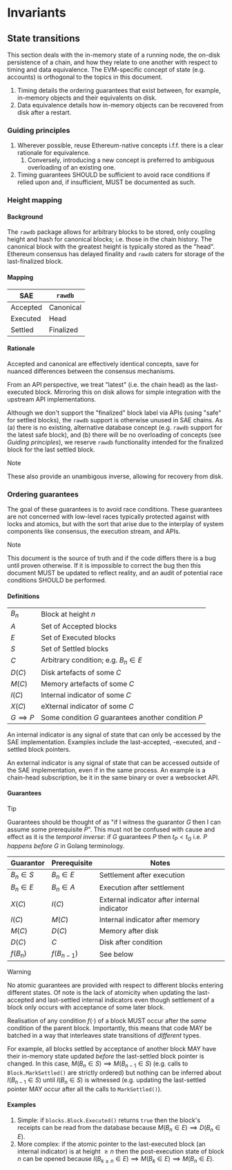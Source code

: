 # Invariants

## State transitions

This section deals with the in-memory state of a running node, the on-disk persistence of a chain, and how they relate to one another with respect to timing and data equivalence.
The EVM-specific concept of state (e.g. accounts) is orthogonal to the topics in this document.

1. Timing details the ordering guarantees that exist between, for example, in-memory objects and their equivalents on disk.
2. Data equivalence details how in-memory objects can be recovered from disk after a restart.

### Guiding principles

1. Wherever possible, reuse Ethereum-native concepts i.f.f. there is a clear rationale for equivalence.
   1. Conversely, introducing a new concept is preferred to ambiguous overloading of an existing one.
2. Timing guarantees SHOULD be sufficient to avoid race conditions if relied upon and, if insufficient, MUST be documented as such.

### Height mapping

#### Background

The `rawdb` package allows for arbitrary blocks to be stored, only coupling height and hash for canonical blocks; i.e. those in the chain history.
The canonical block with the greatest height is typically stored as the "head".
Ethereum consensus has delayed finality and `rawdb` caters for storage of the last-finalized block.

#### Mapping

| SAE      | `rawdb`   |
| -------- | --------- |
| Accepted | Canonical |
| Executed | Head      |
| Settled  | Finalized |

#### Rationale

Accepted and canonical are effectively identical concepts, save for nuanced differences between the consensus mechanisms.

From an API perspective, we treat "latest" (i.e. the chain head) as the last-executed block.
Mirroring this on disk allows for simple integration with the upstream API implementations.

Although we don't support the "finalized" block label via APIs (using "safe" for settled blocks), the `rawdb` support is otherwise unused in SAE chains.
As (a) there is no existing, alternative database concept (e.g. `rawdb` support for the latest safe block), and (b) there will be no overloading of concepts (see *Guiding principles*), we reserve `rawdb` functionality intended for the finalized block for the last settled block.

> [!NOTE]
> These also provide an unambigous inverse, allowing for recovery from disk.

### Ordering guarantees

The goal of these guarantees is to avoid race conditions.
These guarantees are not concerned with low-level races typically protected against with locks and atomics, but with the sort that arise due to the interplay of system components like consensus, the execution stream, and APIs.

> [!NOTE]
> This document is the source of truth and if the code differs there is a bug until proven otherwise.
> If it is impossible to correct the bug then this document MUST be updated to reflect reality, and an audit of potential race conditions SHOULD be performed.

#### Definitions

|        | |
| ------ | -
| $B_n$  | Block at height $n$
| $A$    | Set of Accepted blocks
| $E$    | Set of Executed blocks
| $S$    | Set of Settled blocks
| $C$    | Arbitrary condition; e.g. $B_n \in E$
| $D(C)$ | Disk artefacts of some $C$
| $M(C)$ | Memory artefacts of some $C$
| $I(C)$ | Internal indicator of some $C$
| $X(C)$ | eXternal indicator of some $C$
| $G \implies P$ | Some condition $G$ guarantees another condition $P$

An internal indicator is any signal of state that can only be accessed by the SAE implementation.
Examples include the last-accepted, -executed, and -settled block pointers.

An external indicator is any signal of state that can be accessed outside of the SAE implementation, even if in the same process.
An example is a chain-head subscription, be it in the same binary or over a websocket API.

#### Guarantees

> [!TIP]
> Guarantees should be thought of as "if I witness the guarantor $G$ then I can assume some prerequisite $P$".
> This must not be confused with cause and effect as it is the *temporal inverse*: if $G$ guarantees $P$ then $t_P < t_G$ i.e. $P$ *happens before* $G$ in Golang terminology.

| Guarantor   | Prerequisite       | Notes |
| ----------- | ------------------ | ----- |
| $B_n \in S$ | $B_n \in E$        | Settlement after execution
| $B_n \in E$ | $B_n \in A$        | Execution after settlement
| $X(C)$      | $I(C)$             | External indicator after internal indicator
| $I(C)$      | $M(C)$             | Internal indicator after memory
| $M(C)$      | $D(C)$             | Memory after disk
| $D(C)$      | $C$                | Disk after condition
| $f(B_n)$    | $f(B_{n-1})$       | See below

> [!WARNING]
> No atomic guarantees are provided with respect to different blocks entering different states.
> Of note is the lack of atomicity when updating the last-accepted and last-settled internal indicators even though settlement of a block only occurs with acceptance of some later block.

Realisation of any condition $f(\cdot)$ of a block MUST occur after the *same* condition of the parent block.
Importantly, this means that code MAY be batched in a way that interleaves state transitions of *different* types.

For example, all blocks settled by acceptance of another block MAY have their in-memory state updated *before* the last-settled block pointer is changed.
In this case, $M(B_n \in S) \implies M(B_{n-1} \in S)$ (e.g. calls to `Block.MarkSettled()` are strictly ordered) but nothing can be inferred about $I(B_{n-1} \in S)$ until $I(B_n \in S)$ is witnessed (e.g. updating the last-settled pointer MAY occur after all the calls to `MarkSettled()`).

#### Examples

1. Simple: if `blocks.Block.Executed()` returns `true` then the block's receipts can be read from the database because $M(B_n \in E) \implies D(B_n \in E)$.
2. More complex: if the atomic pointer to the last-executed block (an internal indicator) is at height $\ge n$ then the post-execution state of block $n$ can be opened because $I(B_{k \ge n} \in E) \implies M(B_k \in E) \implies M(B_n \in E)$.